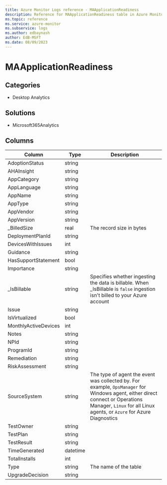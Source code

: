 ```yaml
---
title: Azure Monitor Logs reference - MAApplicationReadiness
description: Reference for MAApplicationReadiness table in Azure Monitor Logs.
ms.topic: reference
ms.service: azure-monitor
ms.subservice: logs
ms.author: edbaynash
author: EdB-MSFT
ms.date: 08/09/2023
---
```


# MAApplicationReadiness



## Categories

- Desktop Analytics
## Solutions

- Microsoft365Analytics




## Columns

| Column | Type | Description |
|---|---|---|
| AdoptionStatus | string |   |
| AHAInsight | string |   |
| AppCategory | string |   |
| AppLanguage | string |   |
| AppName | string |   |
| AppType | string |   |
| AppVendor | string |   |
| AppVersion | string |   |
| _BilledSize | real | The record size in bytes |
| DeploymentPlanId | string |   |
| DevicesWithIssues | int |   |
| Guidance | string |   |
| HasSupportStatement | bool |   |
| Importance | string |   |
| _IsBillable | string | Specifies whether ingesting the data is billable. When _IsBillable is `false` ingestion isn't billed to your Azure account |
| Issue | string |   |
| IsVirtualized | bool |   |
| MonthlyActiveDevices | int |   |
| Notes | string |   |
| NPId | string |   |
| ProgramId | string |   |
| Remediation | string |   |
| RiskAssessment | string |   |
| SourceSystem | string | The type of agent the event was collected by. For example, `OpsManager` for Windows agent, either direct connect or Operations Manager, `Linux` for all Linux agents, or `Azure` for Azure Diagnostics |
| TestOwner | string |   |
| TestPlan | string |   |
| TestResult | string |   |
| TimeGenerated | datetime |   |
| TotalInstalls | int |   |
| Type | string | The name of the table |
| UpgradeDecision | string |   |
